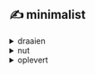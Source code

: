 ## :writing_hand: minimalist

<details><summary>draaien</summary>to turn <br>
Wat zou er gebeuren als de aarde zou stoppen met draaien
<blockquote>
What would happen if the earth would stop turning
</blockquote>
 </details>

<details><summary>nut</summary>use/benefit <br>
Dit boek is van groot nut voor ons
<blockquote>
This book is of great use to us
</blockquote>
</details>

<details><summary>oplevert</summary>yields <br>
Luister naar die innerlijke stem en kijk wat dat opleveert 
<blockquote>
Listen to that inner voice and see what that yields
</blockquote>
</details>

